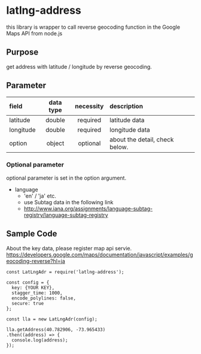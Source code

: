 latlng-address
====

this library is wrapper to call reverse geocoding function in the Google Maps API from node.js

## Purpose
get address with latitude / longitude by reverse geocoding.

## Parameter

field | data type | necessity |  description
:------ | :-----:  | :-----: | :-----
latitude | double | required | latitude data
longitude | double | required | longitude data
option | object | optional | about the detail, check below.

### Optional parameter
optional parameter is set in the option argument.  

* language
    - 'en' / 'ja' etc.
    - use Subtag data in the following link
    - http://www.iana.org/assignments/language-subtag-registry/language-subtag-registry

## Sample Code
About the key data, please register map api servie.  
https://developers.google.com/maps/documentation/javascript/examples/geocoding-reverse?hl=ja

```
const LatLngAdr = require('latlng-address');

const config = {
  key: {YOUR KEY},
  stagger_time: 1000,
  encode_polylines: false,
  secure: true
};

const lla = new LatLngAdr(config);

lla.getAddress(40.782906, -73.965433)
.then((address) => {
  console.log(address);
});
```



